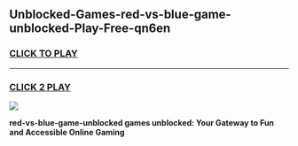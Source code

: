 
## Unblocked-Games-red-vs-blue-game-unblocked-Play-Free-qn6en
<h3>
<a href="https://premium76.site?title=red-vs-blue-game-unblocked&ref=15A">CLICK TO PLAY</a></h3>
<hr>

<h3>
<a href="https://premium76.site?title=red-vs-blue-game-unblocked&ref=15A">CLICK 2 PLAY</a>
  
</h3>

<a href="https://premium76.site?title=red-vs-blue-game-unblocked&ref=15A"><img src="https://clearcache.store/games.png"></a>


**red-vs-blue-game-unblocked games unblocked: Your Gateway to Fun and Accessible Online Gaming**
